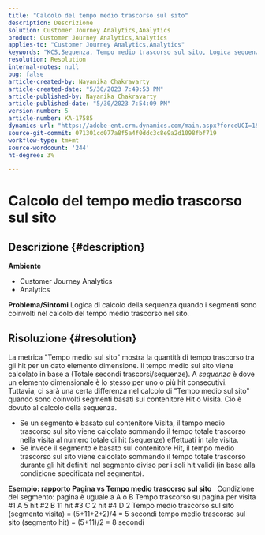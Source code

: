 ```yaml
---
title: "Calcolo del tempo medio trascorso sul sito"
description: Descrizione
solution: Customer Journey Analytics,Analytics
product: Customer Journey Analytics,Analytics
applies-to: "Customer Journey Analytics,Analytics"
keywords: "KCS,Sequenza, Tempo medio trascorso sul sito, Logica sequenza"
resolution: Resolution
internal-notes: null
bug: false
article-created-by: Nayanika Chakravarty
article-created-date: "5/30/2023 7:49:53 PM"
article-published-by: Nayanika Chakravarty
article-published-date: "5/30/2023 7:54:09 PM"
version-number: 5
article-number: KA-17585
dynamics-url: "https://adobe-ent.crm.dynamics.com/main.aspx?forceUCI=1&pagetype=entityrecord&etn=knowledgearticle&id=40545720-23ff-ed11-8f6e-6045bd006e5a"
source-git-commit: 071301cd077a8f5a4f0ddc3c8e9a2d1098fbf719
workflow-type: tm+mt
source-wordcount: '244'
ht-degree: 3%

---
```


# Calcolo del tempo medio trascorso sul sito

## Descrizione {#description}

<b>Ambiente</b>
- Customer Journey Analytics
- Analytics



<b>Problema/Sintomi</b>
Logica di calcolo della sequenza quando i segmenti sono coinvolti nel calcolo del tempo medio trascorso nel sito.


## Risoluzione {#resolution}


La metrica &quot;Tempo medio sul sito&quot; mostra la quantità di tempo trascorso tra gli hit per un dato elemento dimensione. Il tempo medio sul sito viene calcolato in base a (Totale secondi trascorsi/sequenze). A *sequenza* è dove un elemento dimensionale è lo stesso per uno o più hit consecutivi.
 
Tuttavia, ci sarà una certa differenza nel calcolo di &quot;Tempo medio sul sito&quot; quando sono coinvolti segmenti basati sul contenitore Hit o Visita. Ciò è dovuto al calcolo della sequenza.

- Se un segmento è basato sul contenitore Visita, il tempo medio trascorso sul sito viene calcolato sommando il tempo totale trascorso nella visita al numero totale di hit (sequenze) effettuati in tale visita.
- Se invece il segmento è basato sul contenitore Hit, il tempo medio trascorso sul sito viene calcolato sommando il tempo totale trascorso durante gli hit definiti nel segmento diviso per i soli hit validi (in base alla condizione specificata nel segmento).


<b>Esempio: rapporto Pagina vs Tempo medio trascorso sul sito</b>
 
Condizione del segmento: pagina è uguale a A o B Tempo trascorso su pagina per visita #1 A 5 hit #2 B 11 hit #3 C 2 hit #4 D 2 Tempo medio trascorso sul sito (segmento visita) = (5+11+2+2)/4 = 5 secondi tempo medio trascorso sul sito (segmento hit) = (5+11)/2 = 8 secondi
